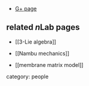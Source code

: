 
* [G+ page](https://plus.google.com/117011416665127979744/posts)

## related $n$Lab pages

* [[3-Lie algebra]]

* [[Nambu mechanics]]

* [[membrane matrix model]]

category: people

